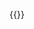 <!-- {{{{---
title: "Ласкаво просимо до ШУМ"
draft: false
---


ШУМ - це громадська організація, яка використовує технології OSINT для розслідування злочинів у збройному конфлікті та захисту прав людини .

# Про нас

ШУМ - це громадська організація, створена фахівцями з міжнародної OSINT-спільноти. Ми використовуємо технології OSINT (Open Source Intelligence) для розслідування злочинів у збройному конфлікті, який розпочала росія проти України, а також консультування правоохоронних та судових органів, боротьби з дезінформацією та участі у проєктах, спрямованих на захист прав людини.

## Місія

З початку російсько-українського збройного конфлікту міжнародна спільнота не раз ставала свідком воєнних злочинів російської федерації. У цей же час, порушення прав людей в зоні бойових дій та на окупованих територіях України часто залишається непоміченим. Через нестачу доказів такі випадки не доходять до судових інстанцій.
Ми переконані, що історії жертв воєнних злочинів мають бути почуті та ретельно розслідувані. Наш обов'язок - висвітлювати цю інформацію, збирати докази та знаходити потенційних злочинців.
Наша організація готова працювати разом з правоохоронними та судовими органами і надавати їм консультації. (можливо тут варто написати про юристів чи спеціалістів з права які є в команді).
В своїй діяльності ШУМ керується двома принципами: прозорість та ефективність. Тому ми впровадили щомісячну фінансову звітність, яка підлягає зовнішньому аудиту з боку наглядової ради при міжнародній громадській організації OSINT For Ukraine та ключових спонсорів.
Також команда відкрита до співпраці з іншими національними та міжнародними громадськими організаціями.
 --> 
 {{<about-ua>}}